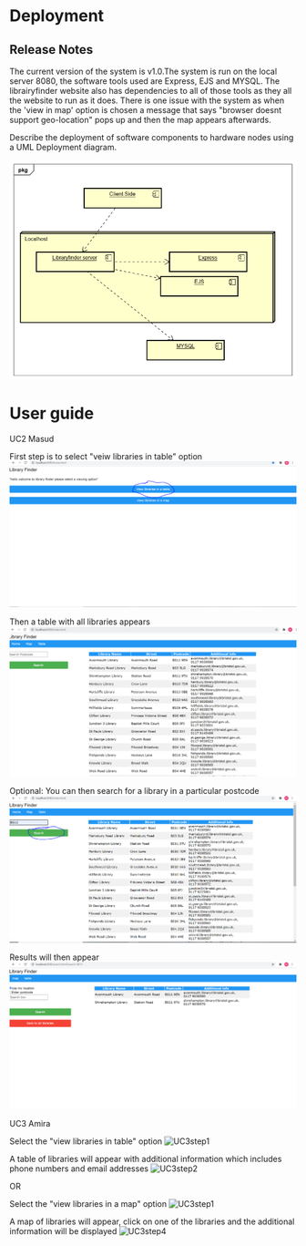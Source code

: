 # Deployment

## Release Notes

The current version of the system is v1.0.The system is run on the local server 8080, the software tools used are Express, EJS and MYSQL. The librairyfinder website also has dependencies to all of those tools as they all the website to run as it does. There is one issue with the system as when the 'view in map' option is chosen a message that says "browser doesnt support geo-location" pops up and then the map appears afterwards.

Describe the deployment of software components to hardware nodes using a UML Deployment diagram.

![Insert Deployment diagram here](images/deployment.png)

# User guide
UC2 Masud

First step is to select "veiw libraries in table" option 
![Step 1 ](images/uc2step1.PNG)

Then a table with all libraries appears
![Step 2 ](images/UC2step2.PNG)

Optional: You can then search for a library in a particular postcode 
![Step 3](images/UC2step3.PNG)

Results will then appear
![Step 4](images/UC2step4.PNG)


UC3 Amira

Select the "view libraries in table" option
![UC3step1](https://user-images.githubusercontent.com/80134408/118030389-22140580-b35d-11eb-967b-8f900cd392ce.PNG)

A table of libraries will appear with additional information which includes phone numbers and email addresses
![UC3step2](https://user-images.githubusercontent.com/80134408/118030612-715a3600-b35d-11eb-851a-716ee376b7ed.PNG)

OR 

Select the "view libraries in a map" option
![UC3step1](https://user-images.githubusercontent.com/80134408/118030970-e594d980-b35d-11eb-8438-171022f8b159.PNG)

A map of libraries will appear, click on one of the libraries and the additional information will be displayed
![UC3step4](https://user-images.githubusercontent.com/80134408/118031198-2b51a200-b35e-11eb-9570-b430a5fe8e7d.PNG)


